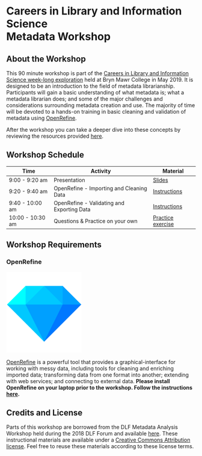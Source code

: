 # Careers in Library and Information Science <br> Metadata Workshop

## About the Workshop

This 90 minute workshop is part of the [Careers in Library and Information Science week-long exploration](https://cilis.swarthmore.edu/) held at Bryn Mawr College in May 2019. It is designed to be an introduction to the field of metadata librarianship. Participants will gain a basic understanding of what metadata is; what a metadata librarian does; and some of the major challenges and considerations surrounding metadata creation and use. The majority of time will be devoted to a hands-on training in basic cleaning and validation of metadata using [OpenRefine](http://openrefine.org/).

After the workshop you can take a deeper dive into these concepts by reviewing the resources provided [here](/further-reading/further-reading.md).

## Workshop Schedule
| Time | Activity | Material |
| ----- | ----- | ----- |
| 9:00 - 9:20 am | Presentation |[Slides](http://bit.ly/2J7TWUk) |
| 9:20 - 9:40 am | OpenRefine - Importing and Cleaning Data | [Instructions](instructions/importing-and-cleaning.md) |
| 9:40 - 10:00 am | OpenRefine - Validating and Exporting Data | [Instructions](instructions/validating-and-exporting.md) |
| 10:00 - 10:30 am | Questions & Practice on your own | [Practice exercise](/instructions/practice-exercise.md) |

## Workshop Requirements
### OpenRefine

![OR logo](/images/OR-logo.png)

[OpenRefine](http://openrefine.org/) is a powerful tool that provides a graphical-interface for working with messy data, including tools for cleaning and enriching imported data; transforming data from one format into another; extending with web services; and connecting to external data.  **Please install OpenRefine on your laptop prior to the workshop. Follow the instructions [here](/installation).** 

## Credits and License
Parts of this workshop are borrowed from the DLF Metadata Analysis Workshop held during the 2018 DLF Forum and available [here](https://github.com/DLFMetadataAssessment/2018MetadataAnalysisWorkshop). These instructional materials are available under a [Creative Commons Attribution license](https://creativecommons.org/licenses/by/4.0/). Feel free to reuse these materials according to these license terms.
